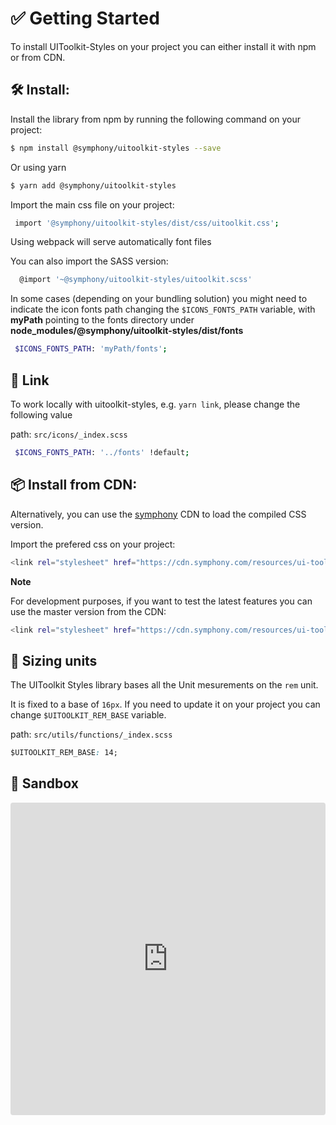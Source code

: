 # ✅ Getting Started

To install UIToolkit-Styles on your project you can either install it with npm or from CDN.

## 🛠 Install:

Install the library from npm by running the following command on your project:

```bash
$ npm install @symphony/uitoolkit-styles --save
```

Or using yarn

```bash
$ yarn add @symphony/uitoolkit-styles
```

Import the main css file on your project:

```bash
 import '@symphony/uitoolkit-styles/dist/css/uitoolkit.css';
```

Using webpack will serve automatically font files

You can also import the SASS version:

```bash
  @import '~@symphony/uitoolkit-styles/uitoolkit.scss'
```

In some cases (depending on your bundling solution) you might need to indicate the icon fonts path changing the `$ICONS_FONTS_PATH` variable, with **myPath** pointing to the fonts directory under **node_modules/@symphony/uitoolkit-styles/dist/fonts**

```bash
 $ICONS_FONTS_PATH: 'myPath/fonts';
```

## 🔗 Link

To work locally with uitoolkit-styles, e.g. `yarn link`, please change the following value

path: `src/icons/_index.scss`

```bash
 $ICONS_FONTS_PATH: '../fonts' !default;
```

## 📦 Install from **CDN**:

Alternatively, you can use the [symphony](https://cdn.symphony.com/resources/ui-toolkit/master/css/uitoolkit.css) CDN to load the compiled CSS version.

Import the prefered css on your project:

```bash
<link rel="stylesheet" href="https://cdn.symphony.com/resources/ui-toolkit/v1.0.10/css/uitoolkit.css">
```

**Note**

For development purposes, if you want to test the latest features you can use the master version from the CDN:

```bash
<link rel="stylesheet" href="https://cdn.symphony.com/resources/ui-toolkit/master/css/uitoolkit.css">
```

## 📏 Sizing units

The UIToolkit Styles library bases all the Unit mesurements on the `rem` unit.

It is fixed to a base of `16px`. If you need to update it on your project you can change `$UITOOLKIT_REM_BASE` variable.

path: `src/utils/functions/_index.scss`

```css
$UITOOLKIT_REM_BASE: 14;
```

## 🧪 Sandbox

<iframe src="https://codesandbox.io/embed/serverless-wood-ty6t6?fontsize=14&hidenavigation=1&theme=dark"
     style="width:100%; height:500px; border:0; border-radius: 4px; overflow:hidden;"
     title="ui-toolkit-styles-sandbox"
     allow="accelerometer; ambient-light-sensor; camera; encrypted-media; geolocation; gyroscope; hid; microphone; midi; payment; usb; vr; xr-spatial-tracking"
     sandbox="allow-forms allow-modals allow-popups allow-presentation allow-same-origin allow-scripts"
   ></iframe>
